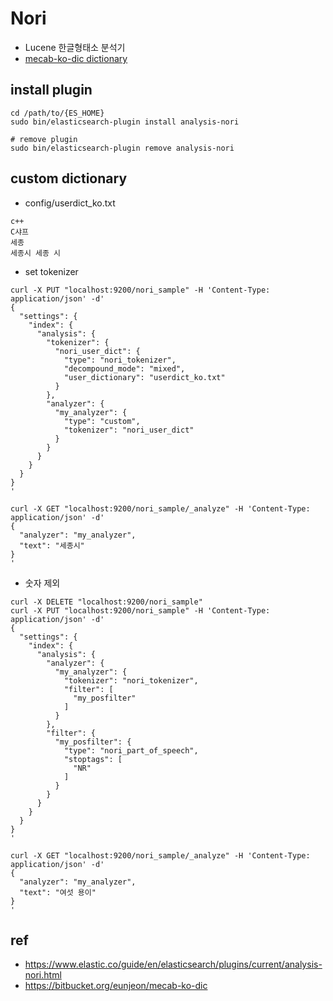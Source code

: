 # Nori 
* Lucene 한글형태소 분석기
* [mecab-ko-dic dictionary](https://bitbucket.org/eunjeon/mecab-ko-dic)

## install plugin

```
cd /path/to/{ES_HOME}
sudo bin/elasticsearch-plugin install analysis-nori

# remove plugin
sudo bin/elasticsearch-plugin remove analysis-nori
```

## custom dictionary

* config/userdict_ko.txt

```
c++      
C샤프
세종
세종시 세종 시
```

* set tokenizer

```
curl -X PUT "localhost:9200/nori_sample" -H 'Content-Type: application/json' -d'
{
  "settings": {
    "index": {
      "analysis": {
        "tokenizer": {
          "nori_user_dict": {
            "type": "nori_tokenizer",
            "decompound_mode": "mixed",
            "user_dictionary": "userdict_ko.txt"
          }
        },
        "analyzer": {
          "my_analyzer": {
            "type": "custom",
            "tokenizer": "nori_user_dict"
          }
        }
      }
    }
  }
}
'
```

```
curl -X GET "localhost:9200/nori_sample/_analyze" -H 'Content-Type: application/json' -d'
{
  "analyzer": "my_analyzer",
  "text": "세종시"  
}
'
```

* 숫자 제외

```
curl -X DELETE "localhost:9200/nori_sample"
curl -X PUT "localhost:9200/nori_sample" -H 'Content-Type: application/json' -d'
{
  "settings": {
    "index": {
      "analysis": {
        "analyzer": {
          "my_analyzer": {
            "tokenizer": "nori_tokenizer",
            "filter": [
              "my_posfilter"
            ]
          }
        },
        "filter": {
          "my_posfilter": {
            "type": "nori_part_of_speech",
            "stoptags": [
              "NR"   
            ]
          }
        }
      }
    }
  }
}
'
```

```
curl -X GET "localhost:9200/nori_sample/_analyze" -H 'Content-Type: application/json' -d'
{
  "analyzer": "my_analyzer",
  "text": "여섯 용이"  
}
'
```



## ref
* https://www.elastic.co/guide/en/elasticsearch/plugins/current/analysis-nori.html
* https://bitbucket.org/eunjeon/mecab-ko-dic

